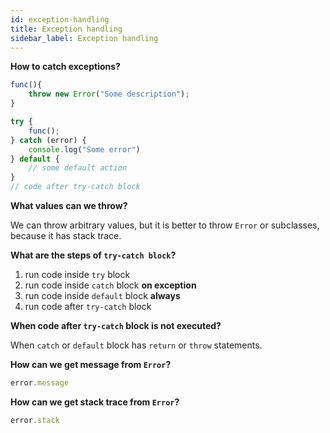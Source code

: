 ```yaml
---
id: exception-handling
title: Exception handling
sidebar_label: Exception handling
---
```


**How to catch exceptions?**

```javascript
func(){
    throw new Error("Some description");
}

try {
	func();
} catch (error) {
	console.log("Some error")
} default {
	// some default action
}
// code after try-catch block
```

**What values can we throw?**

We can throw arbitrary values, but it is better to throw `Error` or subclasses, because it has stack trace.

**What are the steps of `try-catch block`?**

1. run code inside `try` block
2. run code inside `catch` block **on exception**
3. run code inside `default` block **always**
4. run code after `try-catch` block

**When code after `try-catch` block is not executed?**

When `catch` or `default` block has `return` or `throw` statements.

**How can we get message from `Error`?**

```javascript
error.message
```

**How can we get stack trace from `Error`?**

```javascript
error.stack
```